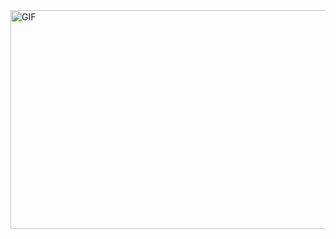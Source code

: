 
<img align="center" alt="GIF" height="350px" width="600px" src="https://i.pinimg.com/originals/4c/d6/ea/4cd6eaa599851725aa5a195d162fb20d.gif" /> 
